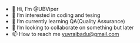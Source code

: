 - 👋 Hi, I’m @UBViper
- 👀 I’m interested in coding and tesing
- 🌱 I’m currently learning QA(Quality Assurance)
- 💞️ I’m looking to collaborate on something but later 
- 📫 How to reach me yuvrajbadu@gmail.com

<!---
UBViper/UBViper is a ✨ special ✨ repository because its `README.md` (this file) appears on your GitHub profile.
You can click the Preview link to take a look at your changes.
--->
